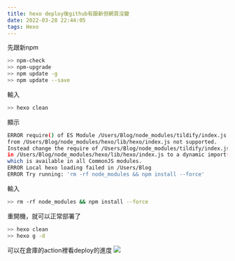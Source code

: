 ```yaml
---
title: hexo deploy後github有跟新但網頁沒變
date: 2022-03-28 22:44:05
tags: Hexo
---
```


先跟新npm

```bash
>> npm-check
>> npm-upgrade
>> npm update -g 
>> npm update --save
```

輸入
```bash
>> hexo clean
```
顯示

```bash
ERROR require() of ES Module /Users/Blog/node_modules/tildify/index.js 
from /Users/Blog/node_modules/hexo/lib/hexo/index.js not supported.
Instead change the require of /Users/Blog/node_modules/tildify/index.js
in /Users/Blog/node_modules/hexo/lib/hexo/index.js to a dynamic import() 
which is available in all CommonJS modules.
ERROR Local hexo loading failed in /Users/Blog
ERROR Try running: 'rm -rf node_modules && npm install --force' 
```

輸入
```bash
>> rm -rf node_modules && npm install --force
```
重開機，就可以正常部署了

```bash
>> hexo clean
>> hexo g -d
```

可以在倉庫的action裡看deploy的進度
![](post-image.png)
